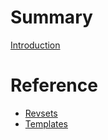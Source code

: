 # Summary

[Introduction](index.md)

# Reference

- [Revsets](revsets.md)
- [Templates](templates.md)
